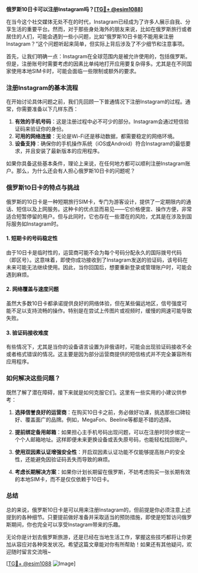 **俄罗斯10日卡可以注册Instagram吗？[[TG💪+ @esim1088](https://t.me/s/esim1088)]**

在当今这个社交媒体无处不在的时代，Instagram已经成为了许多人展示自我、分享生活的重要平台。然而，对于那些身处海外的朋友来说，比如在俄罗斯旅行或者居住的人们，可能会遇到一些小问题，比如“俄罗斯10日卡能不能用来注册Instagram？”这个问题听起来简单，但实际上背后涉及了不少细节和注意事项。

首先，让我们明确一点：Instagram在全球范围内是被允许使用的，包括俄罗斯。但是，注册账号时需要考虑的因素比单纯地打开应用要复杂得多。尤其是在不同国家使用本地SIM卡时，可能会面临一些限制或额外的要求。

### 注册Instagram的基本流程

在开始讨论具体问题之前，我们先回顾一下普通情况下注册Instagram的过程。通常，你需要准备以下几样东西：

1. **有效的手机号码**：这是注册过程中必不可少的部分。Instagram会通过短信验证码来验证你的身份。
2. **可用的网络连接**：无论是Wi-Fi还是移动数据，都需要稳定的网络环境。
3. **设备支持**：确保你的手机操作系统（iOS或Android）符合Instagram的最低要求，并且安装了最新版本的应用程序。

如果你具备这些基本条件，理论上来说，在任何地方都可以顺利注册Instagram账户。那么，为什么还会有人担心俄罗斯10日卡的问题呢？

### 俄罗斯10日卡的特点与挑战

俄罗斯的10日卡是一种短期旅行SIM卡，专门为游客设计，提供了一定期限内的通话、短信以及上网服务。这种卡的优点显而易见——它价格便宜、操作方便，非常适合短暂停留的用户。但与此同时，它也存在一些潜在的风险，尤其是在涉及到国际服务如Instagram时。

#### 1. 短期卡的号码稳定性
由于10日卡是临时性的，运营商可能不会为每个号码分配永久的国际拨号代码（即区号）。这意味着，即使你成功接收到了Instagram发送的验证码，该号码在未来可能无法继续使用。因此，当你回国后，想要重新登录或管理账户时，可能会遇到麻烦。

#### 2. 网络覆盖与速度问题
虽然大多数10日卡都承诺提供良好的网络体验，但在某些偏远地区，信号强度可能不足以支持流畅的操作。特别是在尝试上传图片或视频时，缓慢的网速可能导致失败。

#### 3. 验证码接收难度
有些情况下，尤其是当你的设备语言设置为非俄语时，可能会出现验证码接收不全或者格式错误的情况。这主要是因为部分运营商提供的短信格式并不完全兼容所有应用程序。

### 如何解决这些问题？

既然了解了潜在障碍，接下来就是如何克服它们。这里有一些实用的小建议供参考：

1. **选择信誉良好的运营商**：在购买10日卡之前，务必做好功课，挑选那些口碑较好、覆盖面广的品牌。例如，MegaFon、Beeline等都是不错的选择。
   
2. **提前绑定备用邮箱**：如果担心主手机号码出现问题，可以在注册时同步绑定一个个人邮箱地址。这样即便未来更换设备或丢失原号码，也能轻松找回账户。

3. **使用双因素认证增强安全性**：开启双因素认证功能不仅能够提高账户的安全性，还能避免因验证码丢失而导致的麻烦。

4. **考虑长期解决方案**：如果你计划长期留在俄罗斯，不妨考虑购买一张长期有效的本地SIM卡，而不是仅仅依赖于10日卡。

### 总结

总的来说，俄罗斯10日卡是可以用来注册Instagram的，但前提是你必须注意上述提到的各种细节。只要提前做好准备并采取适当的预防措施，即使是短暂访问俄罗斯期间，你也完全可以享受Instagram带来的乐趣。

无论你是计划去俄罗斯旅游，还是已经在当地生活工作，掌握这些技巧都将让你更加从容应对各种突发状况。希望这篇文章能对你有所帮助！如果还有其他疑问，欢迎随时留言交流哦~

[[TG💪+ @esim1088](https://t.me/s/esim1088) ![Image](https://i.postimg.cc/4NQfJmqS/Snipaste-2025-05-13-00-14-12.png)]